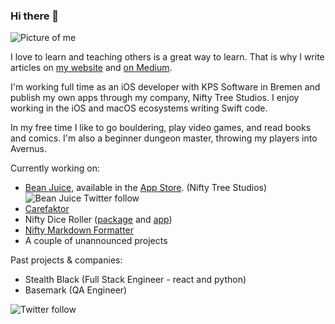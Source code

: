 ### Hi there 👋
![Picture of me](https://res.cloudinary.com/iiroalhonen/image/upload/c_scale,w_500/v1600061757/IMG_23_sml_up4wug.jpg)

I love to learn and teaching others is a great way to learn. That is why I write articles on [my website](https://www.iiroalhonen.com/blog) and [on Medium](https://medium.com/@iiroalhonen).

I'm working full time as an iOS developer with KPS Software in Bremen and publish my own apps through my company, Nifty Tree Studios. I enjoy working in the iOS and macOS ecosystems writing Swift code.

In my free time I like to go bouldering, play video games, and read books and comics.
I'm also a beginner dungeon master, throwing my players into Avernus.

Currently working on:
- [Bean Juice](https://www.niftytreestudios.com/work/bean-juice), available in the [App Store](https://apps.apple.com/us/app/bean-juice/id1502380351). (Nifty Tree Studios) ![Bean Juice Twitter follow](https://img.shields.io/twitter/follow/BeanJuiceApp?style=social)
- [Carefaktor](https://carefaktor.de)
- Nifty Dice Roller ([package](https://github.com/NiftyTreeStudios/Nifty-Dice-Roller) and [app](https://github.com/NiftyTreeStudios/Nifty-Dice-Roller-App))
- [Nifty Markdown Formatter](https://github.com/NiftyTreeStudios/Nifty-Markdown-Formatter)
- A couple of unannounced projects

Past projects & companies:
- Stealth Black (Full Stack Engineer - react and python)
- Basemark (QA Engineer)

![Twitter follow](https://img.shields.io/twitter/follow/iiroalhonen?style=social)
